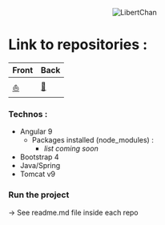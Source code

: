 <p align="center">
  <img src="https://i.imgur.com/0HECTK2.png" alt="LibertChan">                                                  
</p>




# Link to repositories :

Front | Back
---| ---
[:boat:](https://github.com/kim7834/libertChan_Front) | [:see_no_evil:](https://github.com/borisBelloc/libertChan_back)

    
    
### Technos :

- Angular 9
    - Packages installed (node_modules) : 
        - _list coming soon_
- Bootstrap 4        
- Java/Spring
- Tomcat v9

### Run the project

-> See readme.md file inside each repo
